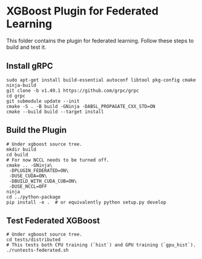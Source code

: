 XGBoost Plugin for Federated Learning
=====================================

This folder contains the plugin for federated learning. Follow these steps to build and test it.

Install gRPC
------------
```shell
sudo apt-get install build-essential autoconf libtool pkg-config cmake ninja-build
git clone -b v1.49.1 https://github.com/grpc/grpc
cd grpc
git submodule update --init
cmake -S . -B build -GNinja -DABSL_PROPAGATE_CXX_STD=ON
cmake --build build --target install
```

Build the Plugin
----------------
```shell
# Under xgboost source tree.
mkdir build
cd build
# For now NCCL needs to be turned off.
cmake .. -GNinja\
 -DPLUGIN_FEDERATED=ON\
 -DUSE_CUDA=ON\
 -DBUILD_WITH_CUDA_CUB=ON\
 -DUSE_NCCL=OFF
ninja
cd ../python-package
pip install -e .  # or equivalently python setup.py develop
```

Test Federated XGBoost
----------------------
```shell
# Under xgboost source tree.
cd tests/distributed
# This tests both CPU training (`hist`) and GPU training (`gpu_hist`).
./runtests-federated.sh
```
